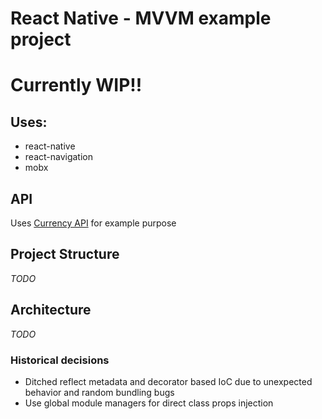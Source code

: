 # React Native - MVVM example project

# Currently WIP!!

## Uses:
- react-native
- react-navigation
- mobx

## API
Uses [Currency API](https://github.com/fawazahmed0/currency-api) for example purpose

## Project Structure
*TODO*

## Architecture
*TODO*

### Historical decisions
- Ditched reflect metadata and decorator based IoC due to unexpected behavior and random bundling bugs
- Use global module managers for direct class props injection
